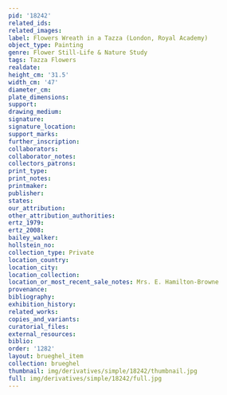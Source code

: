 ```yaml
---
pid: '18242'
related_ids: 
related_images: 
label: Flowers Wreath in a Tazza (London, Royal Academy)
object_type: Painting
genre: Flower Still-Life & Nature Study
tags: Tazza Flowers
realdate: 
height_cm: '31.5'
width_cm: '47'
diameter_cm: 
plate_dimensions: 
support: 
drawing_medium: 
signature: 
signature_location: 
support_marks: 
further_inscription: 
collaborators: 
collaborator_notes: 
collectors_patrons: 
print_type: 
print_notes: 
printmaker: 
publisher: 
states: 
our_attribution: 
other_attribution_authorities: 
ertz_1979: 
ertz_2008: 
bailey_walker: 
hollstein_no: 
collection_type: Private
location_country: 
location_city: 
location_collection: 
location_or_most_recent_sale_notes: Mrs. E. Hamilton-Browne
provenance: 
bibliography: 
exhibition_history: 
related_works: 
copies_and_variants: 
curatorial_files: 
external_resources: 
biblio: 
order: '1282'
layout: brueghel_item
collection: brueghel
thumbnail: img/derivatives/simple/18242/thumbnail.jpg
full: img/derivatives/simple/18242/full.jpg
---
```


